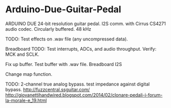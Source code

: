 # Arduino-Due-Guitar-Pedal

ARDUINO DUE 24-bit resolution guitar pedal.
I2S comm. with Cirrus CS4271 audio codec. 
Circularly buffered. 48 kHz


TODO: Test effects on .wav file (any uncompressed data).

Breadboard
TODO: Test interrupts, ADCs, and audio throughput.
Verify: MCK and SCLK.

Fix up buffer. Test buffer with .wav file. Breadboard I2S

Change map function.

TODO: 2-channel true analog bypass. test impedance against digital bypass.
http://fuzzcentral.ssguitar.com/
http://giovanettihandwired.blogspot.com/2014/02/clonare-pedali-i-forum-la-morale-e_19.html

